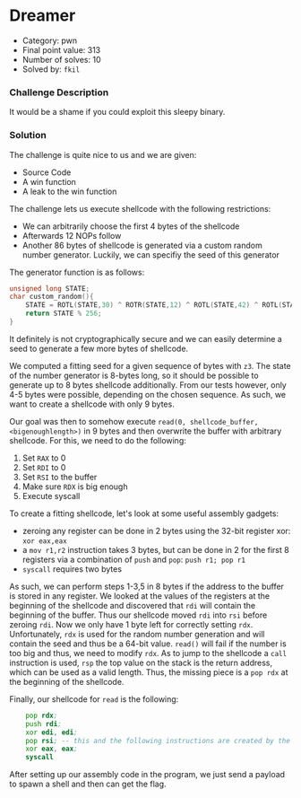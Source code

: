 # Dreamer
 - Category: pwn
 - Final point value: 313
 - Number of solves: 10
 - Solved by: `fkil`

### Challenge Description

It would be a shame if you could exploit this sleepy binary.

### Solution

The challenge is quite nice to us and we are given:
 - Source Code
 - A win function
 - A leak to the win function

The challenge lets us execute shellcode with the following restrictions:
 - We can arbitrarily choose the first 4 bytes of the shellcode
 - Afterwards 12 NOPs follow
 - Another 86 bytes of shellcode is generated via a custom random number generator. Luckily, we can specifiy the seed of this generator


The generator function is as follows:
```C
unsigned long STATE;
char custom_random(){
    STATE = ROTL(STATE,30) ^ ROTR(STATE,12) ^ ROTL(STATE,42) ^ ROTL(STATE,4) ^ ROTR(STATE,5);
    return STATE % 256;
}
```

It definitely is not cryptographically secure and we can easily determine a seed to generate a few more bytes of shellcode.

We computed a fitting seed for a given sequence of bytes with `z3`. The state of the number generator is 8-bytes long, so it should be possible to generate up to 8 bytes shellcode additionally. From our tests however, only 4-5 bytes were possible, depending on the chosen sequence. As such, we want to create a shellcode with only 9 bytes.

Our goal was then to somehow execute `read(0, shellcode_buffer, <bigenoughlength>)` in 9 bytes and then overwrite the buffer with arbitrary shellcode. For this, we need to do the following:
 1. Set `RAX` to 0
 2. Set `RDI` to 0
 3. Set `RSI` to the buffer
 4. Make sure `RDX` is big enough
 5. Execute syscall

To create a fitting shellcode, let's look at some useful assembly gadgets:
 - zeroing any register can be done in 2 bytes using the 32-bit register xor: `xor eax,eax`
 - a `mov r1,r2` instruction takes 3 bytes, but can be done in 2 for the first 8 registers via a combination of `push` and `pop`: `push r1; pop r1`
 - `syscall` requires two bytes

As such, we can perform steps 1-3,5 in 8 bytes if the address to the buffer is stored in any register. We looked at the values of the registers at the beginning of the shellcode and discovered that `rdi` will contain the beginning of the buffer. Thus our shellcode moved `rdi` into `rsi` before zeroing `rdi`.
Now we only have 1 byte left for correctly setting `rdx`. Unfortunately, `rdx` is used for the random number generation and will contain the seed and thus be a 64-bit value. `read()` will fail if the number is too big and thus, we need to modify `rdx`. As to jump to the shellcode a `call` instruction is used, `rsp` the top value on the stack is the return address, which can be used as a valid length. Thus, the missing piece is a `pop rdx` at the beginning of the shellcode.

Finally, our shellcode for `read` is the following:

```asm
    pop rdx;
    push rdi;
    xor edi, edi; 
    pop rsi; -- this and the following instructions are created by the random number generator
    xor eax, eax;
    syscall
```

After setting up our assembly code in the program, we just send a payload to spawn a shell and then can get the flag. 

